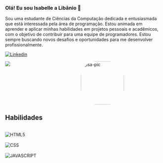 ### Olá! Eu sou Isabelle a Libânio 👋

Sou uma estudante de Ciências da Computação dedicada e entusiasmada que está interessada pela área de programação. Estou animada em aprender e aplicar minhas habilidades em projetos pessoais e acadêmicos, com o objetivo de contribuir para uma equipe de programadores. Estou sempre buscando novos desafios e oportunidades para me desenvolver profissionalmente.

[![Linkedin](https://img.shields.io/badge/LinkedIn-0077B5?style=for-the-badge&logo=linkedin&logoColor=white)](https://www.linkedin.com/in/isabelle-lib%C3%A2nio-70b710230/)

<div style="display: flex; width: 80%">
   <div style="width:60%; display: flex;">
      <img src="https://github-readme-stats.vercel.app/api?username=LibanioDev&show_icons=true&theme=tokyonight"/>
   </div>
        <img align="right" alt="Isa-pic" height="140" style="border-radius:50px;" src="https://user-images.githubusercontent.com/132175404/235378825-94475ea2-997f-4c1e-8c2c-171036152c1c.gif">

   </div>
</div> 

## Habilidades

<div style="display: inline_block"><br/>
   <img  alt="HTML5" src="https://img.shields.io/badge/HTML-239120?style=for-the-badge&logo=html5&logoColor=white">
   <div style="display: inline_block"><br/>
   <img alt="CSS" src="https://img.shields.io/badge/CSS-239120?&style=for-the-badge&logo=css3&logoColor=white">
   <div style="display: inline_block"><br/>
   <img alt="JAVASCRIPT" src="https://img.shields.io/badge/JavaScript-F7DF1E?style=for-the-badge&logo=javascript&logoColor=black">
   
   </div><br/>